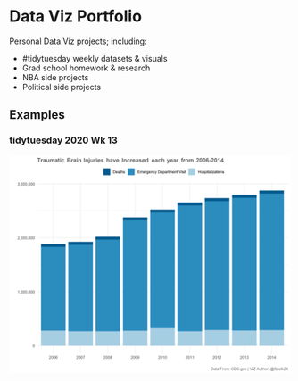 # Data Viz Portfolio

Personal Data Viz projects; including:
- #tidytuesday weekly datasets &amp; visuals
- Grad school homework & research
- NBA side projects
- Political side projects

## Examples

### tidytuesday 2020 Wk 13

![2020 Wk 13](/2020/Wk13/tbi_by_year.png)
